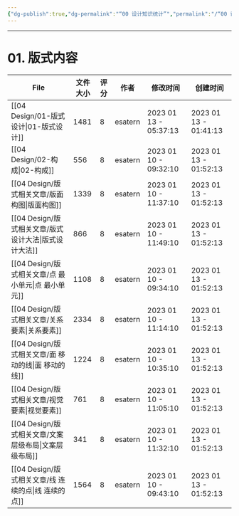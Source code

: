 ```yaml
---
{"dg-publish":true,"dg-permalink":"“00 设计知识统计”","permalink":"/“00 设计知识统计”/","title":"00 设计知识统计","tags":["汇总","设计/版式",null]}
---
```



---

# 01. 版式内容

| File                                   | 文件大小 | 评分 | 作者      | 修改时间                   | 创建时间                   |
| -------------------------------------- | ---- | -- | ------- | ---------------------- | ---------------------- |
| [[04 Design/01-版式设计\|01-版式设计]]      | 1481 | 8  | esatern | 2023 01 13 - 05:37:13  | 2023 01 13 - 01:41:13  |
| [[04 Design/02-构成\|02-构成]]          | 556  | 8  | esatern | 2023 01 10 - 09:32:10  | 2023 01 13 - 01:52:13  |
| [[04 Design/版式相关文章/版面构图\|版面构图]]     | 1339 | 8  | esatern | 2023 01 10 - 11:37:10  | 2023 01 13 - 01:52:13  |
| [[04 Design/版式相关文章/版式设计大法\|版式设计大法]] | 866  | 8  | esatern | 2023 01 10 - 11:49:10  | 2023 01 13 - 01:52:13  |
| [[04 Design/版式相关文章/点 最小单元\|点 最小单元]] | 1108 | 8  | esatern | 2023 01 10 - 09:34:10  | 2023 01 13 - 01:52:13  |
| [[04 Design/版式相关文章/关系要素\|关系要素]]     | 2334 | 8  | esatern | 2023 01 10 - 11:14:10  | 2023 01 13 - 01:52:13  |
| [[04 Design/版式相关文章/面 移动的线\|面 移动的线]] | 1224 | 8  | esatern | 2023 01 10 - 10:35:10  | 2023 01 13 - 01:52:13  |
| [[04 Design/版式相关文章/视觉要素\|视觉要素]]     | 761  | 8  | esatern | 2023 01 10 - 11:05:10  | 2023 01 13 - 01:52:13  |
| [[04 Design/版式相关文章/文案层级布局\|文案层级布局]] | 341  | 8  | esatern | 2023 01 10 - 11:32:10  | 2023 01 13 - 01:52:13  |
| [[04 Design/版式相关文章/线 连续的点\|线 连续的点]] | 1564 | 8  | esatern | 2023 01 10 - 09:43:10  | 2023 01 13 - 01:52:13  |







